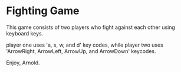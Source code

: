 # Fighting Game

This game consists of two players who fight against each other using keyboard keys.

player one uses 'a, s, w, and d' key codes, while player two uses 'ArrowRight, ArrowLeft, ArrowUp, and ArrowDown' keycodes.

Enjoy,
Arnold.